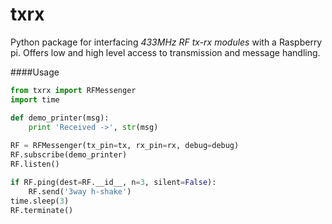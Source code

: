 # txrx
Python package for interfacing _433MHz RF tx-rx modules_ with a Raspberry pi.
Offers low and high level access to transmission and message handling.

####Usage
```python
from txrx import RFMessenger
import time

def demo_printer(msg):
	print 'Received ->', str(msg)
	
RF = RFMessenger(tx_pin=tx, rx_pin=rx, debug=debug)
RF.subscribe(demo_printer)
RF.listen()

if RF.ping(dest=RF.__id__, n=3, silent=False):
	RF.send('3way h-shake')
time.sleep(3)
RF.terminate()